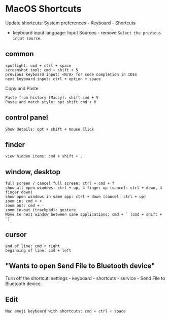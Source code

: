 # MacOS Shortcuts

Update shortcuts: System preferences - Keyboard - Shortcuts

- keyboard input language: Input Sources - remove `Select the previous input source`.

## common

```
spotlight: cmd + ctrl + space
screenshot tool: cmd + shift + 5
previous keyboard input: <N/A> for code completion in IDEs
next keyboard input: ctrl + option + space
```

Copy and Paste

```
Paste from history (Maccy): shift cmd + V
Paste and match style: opt shift cmd + V
```

## control panel

```
Show details: opt + shift + mouse Click
```

## finder

```
view hidden items: cmd + shift + .
```

## window, desktop

```
full screen / cancel full screen: ctrl + cmd + f
show all open windows: ctrl + up, 4 finger up (cancel: ctrl + down, 4 finger down)
show open windows in same app: ctrl + down (cancel: ctrl + up)
zoom in: cmd + +
zoom out: cmd + -
zoom in-out (trackpad): gesture
Move to next window between same applications: cmd + ` (cmd + shift + `)
```

## cursor

```
end of line: cmd + right
beginning of line: cmd + left
```

## "Wants to open Send File to Bluetooth device"

Turn off the shortcut: settings - keyboard - shortcuts - service - Send File to Bluetooth device.

## Edit

```
Mac emoji keyboard with shortcuts: cmd + ctrl + space
```
